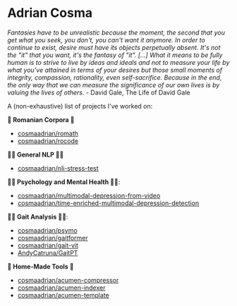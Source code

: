 # Adrian Cosma 

 _Fantasies have to be unrealistic because the moment, the second that you get what you seek, you don't, you can't want it anymore. In order to continue to exist, desire must have its objects perpetually absent. It's not the "it" that you want, it's the fantasy of "it". [...] What it means to be fully human is to strive to live by ideas and ideals and not to measure your life by what you've attained in terms of your desires but those small moments of integrity, compassion, rationality, even self-sacrifice. Because in the end, the only way that we can measure the significance of our own lives is by valuing the lives of others._ - David Gale, The Life of David Gale

A (non-exhaustive) list of projects I've worked on:

**📖 Romanian Corpora 📖**
- [cosmaadrian/romath](https://github.com/cosmaadrian/romath)
- [cosmaadrian/rocode](https://github.com/cosmaadrian/rocode)

**💪🏼 General NLP 💪🏼**
- [cosmaadrian/nli-stress-test](https://github.com/cosmaadrian/nli-stress-test)

**😶‍🌫️ Psychology and Mental Health 😶‍🌫️**:
- [cosmaadrian/multimodal-depression-from-video](https://github.com/cosmaadrian/multimodal-depression-from-video)
- [cosmaadrian/time-enriched-multimodal-depression-detection](https://github.com/cosmaadrian/time-enriched-multimodal-depression-detection)

**🚶🏻 Gait Analysis 🚶🏻**:
- [cosmaadrian/psymo](https://github.com/cosmaadrian/psymo)
- [cosmaadrian/gaitformer](https://github.com/cosmaadrian/gaitformer)
- [cosmaadrian/gait-vit](https://github.com/cosmaadrian/gait-vit)
- [AndyCatruna/GaitPT](https://github.com/AndyCatruna/GaitPT)

**🔨 Home-Made Tools 🔨**
- [cosmaadrian/acumen-compressor](https://github.com/cosmaadrian/acumen-compressor)
- [cosmaadrian/acumen-indexer](https://github.com/cosmaadrian/acumen-indexer)
- [cosmaadrian/acumen-template](https://github.com/cosmaadrian/acumen-template)
